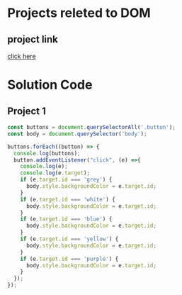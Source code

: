 # Projects releted to DOM

## project link

[click here](https://stackblitz.com/edit/dom-project-chaiaurcode?file=index.html)

# Solution Code 

## Project 1

```javascript
const buttons = document.querySelectorAll('.button');
const body = document.querySelector('body');

buttons.forEach((button) => {
  console.log(buttons);
  button.addEventListener("click", (e) =>{
    console.log(e);
    console.log(e.target);
    if (e.target.id === 'grey') {
      body.style.backgroundColor = e.target.id;
    }
    if (e.target.id === 'white') {
      body.style.backgroundColor = e.target.id;
    }
    if (e.target.id === 'blue') {
      body.style.backgroundColor = e.target.id;
    }
    if (e.target.id === 'yellow') {
      body.style.backgroundColor = e.target.id;
    }
    if (e.target.id === 'purple') {
      body.style.backgroundColor = e.target.id;
    }
  });
});

```
